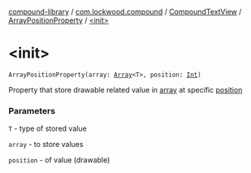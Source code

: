 [compound-library](../../../index.md) / [com.lockwood.compound](../../index.md) / [CompoundTextView](../index.md) / [ArrayPositionProperty](index.md) / [&lt;init&gt;](./-init-.md)

# &lt;init&gt;

`ArrayPositionProperty(array: `[`Array`](https://kotlinlang.org/api/latest/jvm/stdlib/kotlin/-array/index.html)`<T>, position: `[`Int`](https://kotlinlang.org/api/latest/jvm/stdlib/kotlin/-int/index.html)`)`

Property that store drawable related value in [array](#) at specific [position](#)

### Parameters

`T` - type of stored value

`array` - to store values

`position` - of value (drawable)